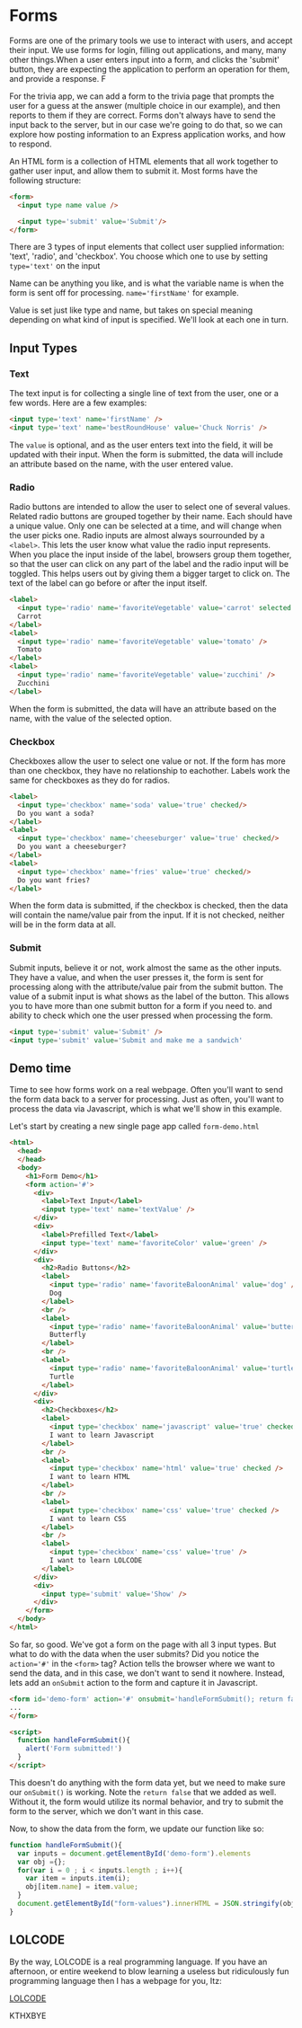 # Forms

Forms are one of the primary tools we use to interact with users, and accept their input.  We use forms for login, filling out applications, and many, many other things.When a user enters input into a form, and clicks the 'submit' button, they are expecting the application to perform an operation for them, and provide a response.  F

For the trivia app, we can add a form to the trivia page that prompts the user for a guess at the answer (multiple choice in our example), and then reports to them if they are correct.  Forms don't always have to send the input back to the server, but in our case we're going to do that, so we can explore how posting information to an Express application works, and how to respond.

An HTML form is a collection of HTML elements that all work together to gather user input, and allow them to submit it.  Most forms have the following structure:

```HTML
<form>
  <input type name value />

  <input type='submit' value='Submit'/>
</form>
```

There are 3 types of input elements that collect user supplied information: 'text', 'radio', and 'checkbox'.  You choose which one to use by setting ```type='text'``` on the input

Name can be anything you like, and is what the variable name is when the form is sent off for processing. ```name='firstName'``` for example.

Value is set just like type and name, but takes on special meaning depending on what kind of input is specified.  We'll look at each one in turn.

## Input Types

### Text

The text input is for collecting a single line of text from the user, one or a few words.  Here are a few examples:

```HTML
<input type='text' name='firstName' />
<input type='text' name='bestRoundHouse' value='Chuck Norris' />
```

The ```value``` is optional, and as the user enters text into the field, it will be updated with their input.  When the form is submitted, the data will include an attribute based on the name, with the user entered value.

### Radio

Radio buttons are intended to allow the user to select one of several values.  Related radio buttons are grouped together by their name.  Each should have a unique value.  Only one can be selected at a time, and will change when the user picks one.  Radio inputs are almost always sourrounded by a ```<label>```.  This lets the user know what value the radio input represents.  When you place the input inside of the label, browsers group them together, so that the user can click on any part of the label and the radio input will be toggled.  This helps users out by giving them a bigger target to click on.  The text of the label can go before or after the input itself.

```HTML
<label>
  <input type='radio' name='favoriteVegetable' value='carrot' selected />
  Carrot
</label>
<label>
  <input type='radio' name='favoriteVegetable' value='tomato' />
  Tomato
</label>
<label>
  <input type='radio' name='favoriteVegetable' value='zucchini' />
  Zucchini
</label>
```

When the form is submitted, the data will have an attribute based on the name, with the value of the selected option.

### Checkbox

Checkboxes allow the user to select one value or not.  If the form has more than one checkbox, they have no relationship to eachother.  Labels work the same for checkboxes as they do for radios.

```HTML
<label>
  <input type='checkbox' name='soda' value='true' checked/>
  Do you want a soda?
</label>
<label>
  <input type='checkbox' name='cheeseburger' value='true' checked/>
  Do you want a cheeseburger?
</label>
<label>
  <input type='checkbox' name='fries' value='true' checked/>
  Do you want fries?
</label>
```

When the form data is submitted, if the checkbox is checked, then the data will contain the name/value pair from the input.  If it is not checked, neither will be in the form data at all.

### Submit

Submit inputs, believe it or not, work almost the same as the other inputs.  They have a value, and when the user presses it, the form is sent for processing along with the attribute/value pair from the submit button.  The value of a submit input is what shows as the label of the button.  This allows you to have more than one submit button for a form if you need to. and ability to check which one the user pressed when processing the form.

```HTML
<input type='submit' value='Submit' />
<input type='submit' value='Submit and make me a sandwich'
```

## Demo time

Time to see how forms work on a real webpage.  Often you'll want to send the form data back to a server for processing.  Just as often, you'll want to process the data via Javascript, which is what we'll show in this example.

Let's start by creating a new single page app called ```form-demo.html```

```HTML
<html>
  <head>
  </head>
  <body>
    <h1>Form Demo</h1>
    <form action='#'>
      <div>
        <label>Text Input</label>
        <input type='text' name='textValue' />
      </div>
      <div>
        <label>Prefilled Text</label>
        <input type='text' name='favoriteColor' value='green' />
      </div>
      <div>
        <h2>Radio Buttons</h2>
        <label>
          <input type='radio' name='favoriteBaloonAnimal' value='dog' />
          Dog
        </label>
        <br />
        <label>
          <input type='radio' name='favoriteBaloonAnimal' value='butterfly' selected />
          Butterfly 
        </label>
        <br />
        <label>
          <input type='radio' name='favoriteBaloonAnimal' value='turtle' />
          Turtle
        </label>
      </div>
      <div>
        <h2>Checkboxes</h2>
        <label>
          <input type='checkbox' name='javascript' value='true' checked />
          I want to learn Javascript
        </label>
        <br />
        <label>
          <input type='checkbox' name='html' value='true' checked />
          I want to learn HTML
        </label>
        <br />
        <label>
          <input type='checkbox' name='css' value='true' checked />
          I want to learn CSS
        </label>
        <br />
        <label>
          <input type='checkbox' name='css' value='true' />
          I want to learn LOLCODE
        </label>
      </div>
      <div>
        <input type='submit' value='Show' />
      </div>
    </form>
  </body>
</html>

```

So far, so good.  We've got a form on the page with all 3 input types.  But what to do with the data when the user submits?  Did you notice the ```action='#'``` in the ```<form>``` tag?  Action tells the browser where we want to send the data, and in this case, we don't want to send it nowhere.  Instead, lets add an ```onSubmit``` action to the form and capture it in Javascript.

```HTML
<form id='demo-form' action='#' onsubmit='handleFormSubmit(); return false'>
...
</form>

<script>
  function handleFormSubmit(){
    alert('Form submitted!')   
  }
</script>
```

This doesn't do anything with the form data yet, but we need to make sure our ```onSubmit()``` is working.  Note the ```return false``` that we added as well.  Without it, the form would utilize its normal behavior, and try to submit the form to the server, which we don't want in this case.

Now, to show the data from the form, we update our function like so:

```Javascript
function handleFormSubmit(){
  var inputs = document.getElementById('demo-form').elements
  var obj ={};
  for(var i = 0 ; i < inputs.length ; i++){
    var item = inputs.item(i);
    obj[item.name] = item.value;
  }
  document.getElementById("form-values").innerHTML = JSON.stringify(obj);
}
```

## LOLCODE

By the way,  LOLCODE is a real programming language. If you have an afternoon, or entire weekend to blow learning a useless but ridiculously fun programming language then I has a webpage for you, Itz: 

[LOLCODE](http://lolcode.org/)

KTHXBYE


